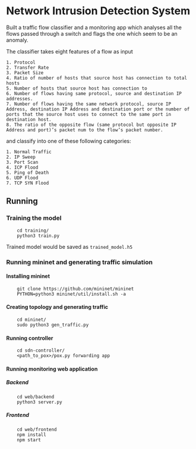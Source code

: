 # Network Intrusion Detection System

Built a traffic flow classifier and a monitoring app which analyses all the flows passed through a switch and flags the one which seem to be an anomaly.

The classifier takes eight features of a flow as input 

	1. Protocol
	2. Transfer Rate
	3. Packet Size
	4. Ratio of number of hosts that source host has connection to total hosts
	5. Number of hosts that source host has connection to
	6. Number of flows having same protocol, source and destination IP addresses.
	7. Number of flows having the same network protocol, source IP Address, destination IP Address and destination port or the number of ports that the source host uses to connect to the same port in destination host.
	8. The ratio of the opposite flow (same protocol but opposite IP Address and port)’s packet num to the flow’s packet number.

and classify into one of these following categories:

	1. Normal Traffic
	2. IP Sweep
	3. Port Scan
	4. ICP Flood
	5. Ping of Death
	6. UDP Flood
	7. TCP SYN Flood

## Running

### Training the model

```
	cd training/
	python3 train.py
```

Trained model would be saved as `trained_model.h5`

### Running mininet and generating traffic simulation

#### Installing mininet

```
	git clone https://github.com/mininet/mininet
	PYTHON=python3 mininet/util/install.sh -a
```

#### Creating topology and generating traffic

```
	cd mininet/
	sudo python3 gen_traffic.py
```

#### Running controller

```
	cd sdn-controller/
	<path_to_pox>/pox.py forwarding app
```

#### Running monitoring web application

##### Backend
```
	cd web/backend
	python3 server.py
```

##### Frontend
```
	cd web/frontend
	npm install
	npm start
```
